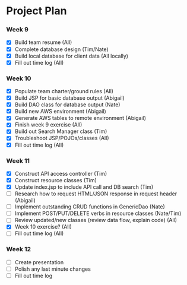 # Project Plan

### Week 9
- [x] Build team resume (All)
- [x] Complete database design (Tim/Nate)
- [x] Build local database for client data (All locally)
- [x] Fill out time log (All)

### Week 10
- [x] Populate team charter/ground rules (All)
- [x] Build JSP for basic database output (Abigail)
- [x] Build DAO class for database output (Nate)
- [x] Build new AWS environment (Abigail)
- [x] Generate AWS tables to remote environment (Abigail)
- [x] Finish week 9 exercise (All)
- [x] Build out Search Manager class (Tim)
- [x] Troubleshoot JSP/POJOs/classes (All)
- [x] Fill out time log (All)

### Week 11
- [x] Construct API access controller (Tim)
- [x] Construct resource classes (Tim)
- [x] Update index.jsp to include API call and DB search (Tim)
- [ ] Research how to request HTML/JSON response in request header (Abigail)
- [ ] Implement outstanding CRUD functions in GenericDao (Nate)
- [ ] Implement POST/PUT/DELETE verbs in resource classes (Nate/Tim)
- [ ] Review updated/new classes (review data flow, explain code) (All)
- [x] Week 10 exercise? (All)
- [ ] Fill out time log (All)

### Week 12
- [ ] Create presentation
- [ ] Polish any last minute changes
- [ ] Fill out time log